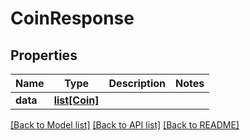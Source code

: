 # CoinResponse

## Properties
Name | Type | Description | Notes
------------ | ------------- | ------------- | -------------
**data** | [**list[Coin]**](Coin.md) |  | 

[[Back to Model list]](../README.md#documentation-for-models) [[Back to API list]](../README.md#documentation-for-api-endpoints) [[Back to README]](../README.md)


